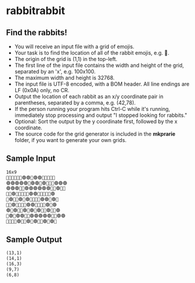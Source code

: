 # rabbitrabbit

## Find the rabbits!
* You will receive an input file with a grid of emojis.
* Your task is to find the location of all of the rabbit emojis, e.g. 🐇.
* The origin of the grid is (1,1) in the top-left.
* The first line of the input file contains the width and height of the grid, separated by an 'x', e.g. 100x100.
* The maximum width and height is 32768.
* The input file is UTF-8 encoded, with a BOM header. All line endings are LF (0x0A) only, no CR.
* Output the location of each rabbit as an x/y coordinate pair in parentheses, separated by a comma, e.g. (42,78).
* If the person running your program hits Ctrl-C while it's running, immediately stop processing and output "I stopped looking for rabbits."
* Optional: Sort the output by the y coordinate first, followed by the x coordinate.
* The source code for the grid generator is included in the **mkprarie** folder, if you want to generate your own grids.

## Sample Input

```txt
16x9
🌲🌱🌲🌳🌵🌲🟢🟢🌾🟢🟢🌵🐇🐇🌱🌵
🟢🟢🟢🟢🟢🌱🟢🟢🌱🟢🌱🌱🌵🟢🟢🟢
🟢🟢🟢🌿🌿🟢🟢🟢🟢🟢🟢🌾🌾🟢🌿🐇
🌱🌱🟢🌵🌱🌱🌲🌱🟢🟢🌿🌲🌵🌾🌿🟢
🌲🟢🌳🌾🟢🌳🟢🌿🌳🌾🌾🟢🟢🌲🟢🌾
🌲🌲🟢🌿🌾🌱🌾🟢🟢🌳🌾🌿🌵🟢🌱🟢
🟢🌲🟢🌲🌾🟢🌿🟢🐇🟢🌱🌳🟢🌳🌾🟢
🌳🟢🌲🟢🟢🐇🌲🟢🟢🟢🟢🟢🌲🌾🟢🟢
🌾🌳🌾🌵🟢🌲🌵🟢🌿🟢🌵🌾🟢🌿🟢🌱
```

## Sample Output
```txt
(13,1)
(14,1)
(16,3)
(9,7)
(6,8)
```
